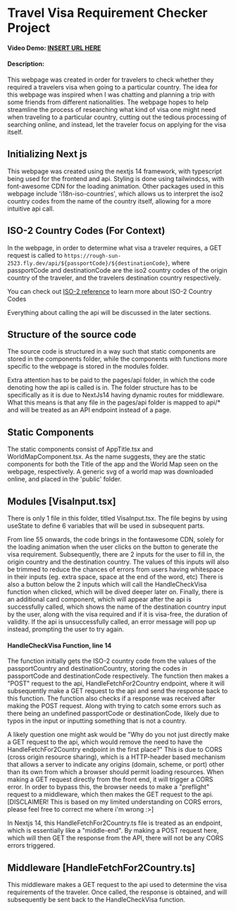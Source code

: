 # Travel Visa Requirement Checker Project

#### Video Demo: [INSERT URL HERE](https://youtu.be/JRhjmEcQhM0)
#### Description:
This webpage was created in order for travelers to check whether they required a travelers visa when going to a particular country. The idea for this webpage was inspired when I was chatting and planning a trip with some friends from different nationalities. The webpage hopes to help streamline the process of researching what kind of visa one might need when traveling to a particular country, cutting out the tedious processing of searching online, and instead, let the traveler focus on applying for the visa itself.

## Initializing Next js
This webpage was created using the nextjs 14 framework, with typescript being used for the frontend and api. Styling is done using tailwindcss, with font-awesome CDN for the loading animation. Other packages used in this webpage include 'i18n-iso-countries', which allows us to interpret the iso2 country codes from the name of the country itself, allowing for a more intuitive api call.

## ISO-2 Country Codes (For Context)
In the webpage, in order to determine what visa a traveler requires, a GET request is called to `https://rough-sun-2523.fly.dev/api/${passportCode}/${destinationCode}`, where passportCode and destinationCode are the iso2 country codes of the origin country of the traveler, and the travelers destination country respectively.

You can check out [ISO-2 reference](https://en.wikipedia.org/wiki/ISO_3166-1_alpha-2/) to learn more about ISO-2 Country Codes

Everything about calling the api will be discussed in the later sections.

## Structure of the source code
The source code is structured in a way such that static components are stored in the components folder, while the components with functions more specific to the webpage is stored in the modules folder. 

Extra attention has to be paid to the pages/api folder, in which the code denoting how the api is called is in. The folder structure has to be specifically as it is due to NextJs14 having dynamic routes for middleware. What this means is that any file in the pages/api folder is mapped to api/* and will be treated as an API endpoint instead of a page. 

## Static Components

The static components consist of AppTitle.tsx and WorldMapComponent.tsx. As the name suggests, they are the static components for both the Title of the app and the World Map seen on the webpage, respectively. A generic svg of a world map was downloaded online, and placed in the 'public' folder.

## Modules [VisaInput.tsx]

There is only 1 file in this folder, titled VisaInput.tsx. The file begins by using useState to define 6 variables that will be used in subsequent parts. 

From line 55 onwards, the code brings in the fontawesome CDN, solely for the loading animation when the user clicks on the button to generate the visa requirement. 
Subsequently, there are 2 inputs for the user to fill in, the origin country and the destination country. The values of this inputs will also be trimmed to reduce the chances of errors from users having whitespace in their inputs (eg. extra space, space at the end of the word, etc)
There is also a button below the 2 inputs which will call the HandleCheckVisa function when clicked, which will be dived deeper later on. 
Finally, there is an additional card component, which will appear after the api is successfully called, which shows the name of the destination country input by the user, along with the visa required and if it is visa-free, the duration of validity. If the api is unsuccessfully called, an error message will pop up instead, prompting the user to try again.

#### HandleCheckVisa Function, line 14

The function initially gets the ISO-2 country code from the values of the passportCountry and destinationCountry, storing the codes in passportCode and destinationCode respectively. The function then makes a "POST" request to the api, HandleFetchFor2Country endpoint, where it will subsequently make a GET request to the api and send the response back to this function. 
The function also checks if a response was received after making the POST request. Along with trying to catch some errors such as there being an undefined passportCode or destinationCode, likely due to typos in the input or inputting something that is not a country.

A likely question one might ask would be "Why do you not just directly make a GET request to the api, which would remove the need to have the HandleFetchFor2Country endpoint in the first place?" 
This is due to CORS (cross origin resource sharing), which is a HTTP-header based mechanism that allows a server to indicate any origins (domain, scheme, or port) other than its own from which a browser should permit loading resources. When making a GET request directly from the front end, it will trigger a CORS error. 
In order to bypass this, the browser needs to make a "preflight" request to a middleware, which then makes the GET request to the api.
[DISCLAIMER! This is based on my limited understanding on CORS errors, please feel free to correct me where i'm wrong :>]

In Nextjs 14, this HandleFetchFor2Country.ts file is treated as an endpoint, which is essentially like a "middle-end". By making a POST request here, which will then GET the response from the API, there will not be any CORS errors triggered. 

## Middleware [HandleFetchFor2Country.ts]
This middleware makes a GET request to the api used to determine the visa requirements of the traveler. Once called, the response is obtained, and will subsequently be sent back to the HandleCheckVisa function.
